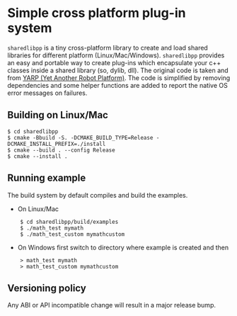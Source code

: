 Simple cross platform plug-in system
====================================

`sharedlibpp` is a tiny cross-platform library to create and load shared
libraries for different platform (Linux/Mac/Windows). `sharedlibpp` provides
an easy and portable way to create plug-ins which encapsulate your c++ classes
inside a shared library (so, dylib, dll).
The original code is taken and from
[YARP (Yet Another Robot Platform)](http://www.yarp.it/).
The code is simplified by removing dependencies and some helper functions are
added to report the native OS error messages on failures.

Building on Linux/Mac
---------------------
    $ cd sharedlibpp
    $ cmake -Bbuild -S. -DCMAKE_BUILD_TYPE=Release -DCMAKE_INSTALL_PREFIX=./install
    $ cmake --build . --config Release
    $ cmake --install .


Running example
---------------
The build system by default compiles and build the examples.

* On Linux/Mac
```
    $ cd sharedlibpp/build/examples
    $ ./math_test mymath
    $ ./math_test_custom mymathcustom
```
* On Windows first switch to directory where example is created and then
```
    > math_test mymath
    > math_test_custom mymathcustom
```

Versioning policy
-----------------

Any ABI or API incompatible change will result in a major release bump.
